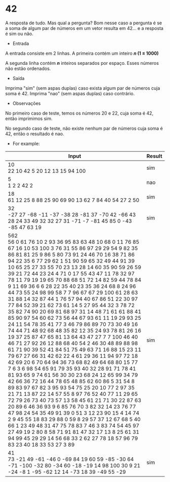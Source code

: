 # 42
A resposta de tudo. Mas qual a pergunta? Bom nesse caso a pergunta é se a soma de algum par de números em um vetor resulta em 42... e a resposta é sim ou não.

* Entrada

A entrada consiste em 2 linhas. A primeira contém um inteiro **_n_ (1 ≤ 1000)**

A segunda linha contém **_n_** inteiros separados por espaço. Esses números não estão ordenados.

* Saída

Imprima "sim"  (sem aspas duplas) caso exista algum par de números cuja soma é 42. Imprima "nao" (sem aspas duplas) caso contrário.

* Observações

No primeiro caso de teste, temos os números 20 e 22, cuja soma é 42, então imprimimos sim.

No segundo caso de teste, não existe nenhum par de números cuja soma é 42, então o resultado é nao.

* For example:

|Input|Result|
|-|-|
|10<br>22 10 42 5 20 12 13 15 94 100|sim|
|5<br>1 2 2 42 2|nao|
|18<br>61 12 25 8 88 25 90 69 90 13 62 7 84 40 54 27 2 50|sim|
|32<br>-27 27 -68 -11 -37 -38 28 -81 37 -70 42 -66 43 28 24 33 49 32 32 27 31 -71 -7 -81 45 85 0 -43 -85 47 63 19|sim|
|562<br>56 0 61 76 10 2 93 36 95 83 63 48 10 68 0 11 76 85 67 16 10 53 100 3 76 31 55 86 97 29 29 54 9 82 35 86 81 81 25 9 86 5 80 73 91 24 46 70 16 38 71 86 94 22 35 6 77 29 62 1 51 90 59 65 32 49 44 91 39 10 65 25 27 33 55 70 23 13 28 14 60 35 90 59 26 59 39 21 72 44 23 24 4 71 0 17 55 43 47 11 78 32 97 78 11 79 19 19 65 70 88 68 51 72 14 82 59 44 78 84 9 11 69 36 6 6 28 22 35 40 23 35 36 24 68 8 24 96 44 73 55 24 98 99 58 7 7 96 67 67 29 100 61 28 63 31 88 14 32 87 44 1 76 57 94 40 67 86 51 22 30 97 77 84 52 39 21 62 73 61 14 5 27 95 44 32 3 78 72 35 82 74 90 20 69 81 68 97 31 14 48 71 61 61 88 41 85 90 97 54 60 62 73 56 44 67 93 61 11 19 29 93 25 24 11 54 78 35 41 77 3 46 79 86 89 70 73 30 49 16 74 44 71 48 92 68 48 35 82 12 35 24 93 78 81 26 16 19 37 25 87 47 65 81 13 64 43 47 27 7 7 100 46 40 46 71 27 92 26 12 88 68 40 54 2 46 30 48 89 88 98 61 71 90 39 52 41 84 51 75 49 63 71 16 88 15 23 11 79 67 27 66 31 42 62 22 4 61 29 36 11 94 97 72 18 42 69 20 6 70 64 94 36 73 68 82 49 64 68 80 15 77 7 6 3 6 98 54 65 91 79 35 93 40 32 28 91 71 78 41 81 93 65 9 74 61 56 30 30 23 68 24 12 65 99 34 79 42 66 36 72 16 44 78 65 48 85 62 60 86 5 31 54 8 89 83 97 67 82 3 95 93 54 75 25 20 10 77 2 97 35 21 71 13 87 22 14 57 55 8 97 76 52 40 77 11 29 65 72 79 26 73 40 73 57 13 58 45 61 21 71 30 22 87 63 20 89 6 46 36 93 9 6 85 76 70 3 82 32 14 23 76 77 47 98 24 54 35 49 91 39 0 51 3 12 23 90 15 4 14 74 2 9 45 55 18 83 29 88 0 59 8 29 57 37 12 67 68 5 40 66 1 23 49 48 31 47 75 78 83 7 46 3 83 74 54 45 97 27 49 19 2 80 8 58 71 91 81 47 32 17 13 8 25 61 31 94 99 45 29 29 14 56 68 33 2 62 27 78 18 57 96 79 83 23 40 18 33 53 27 3 89|sim|
|41<br>73 -21 49 -61 -46 0 -69 84 19 60 59 -85 -30 64 -71 -100 -32 80 -34 60 -18 -19 14 98 100 30 9 21 -24 -8 1 -95 -62 12 14 -73 18 39 -49 55 -29|sim|
